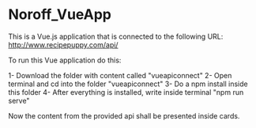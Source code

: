 # Noroff_VueApp

This is a Vue.js application that is connected to the following URL: http://www.recipepuppy.com/api/


To run this Vue application do this:

1- Download the folder with content called "vueapiconnect"
2- Open terminal and cd into the folder "vueapiconnect"
3- Do a npm install inside this folder
4- After everything is installed, write inside terminal "npm run serve"

Now the content from the provided api shall be presented inside cards. 
